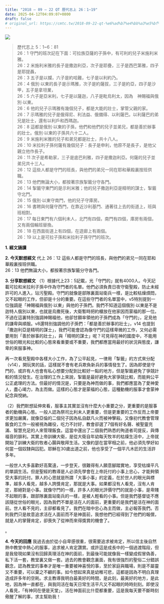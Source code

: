 ```yaml
---
title: "2018 – 09 – 22 QT 歷代志上 26：1~19"
date: 2025-04-12T04:09:07+0800
draft: false
# original_url: https://cmtc.tw/2018-09-22-qt-%e6%ad%b7%e4%bb%a3%e5%bf%97%e4%b8%8a-26%ef%bc%9a119
---
```


![](/images/qt.jpg)
> 歷代志上 5：1\~6：81  
> 26：1 守門的班次記在下面：可拉族亞薩的子孫中，有可利的兒子米施利米雅。  
> 26：2 米施利米雅的長子是撒迦利亞，次子是耶疊，三子是西巴第雅，四子是耶提聶，  
> 26：3 五子是以攔，六子是約哈難，七子是以利約乃。  
> 26：4 俄別‧以東的長子是示瑪雅，次子是約薩拔，三子是約亞，四子是沙甲，五子是拿坦業，  
> 26：5 六子是亞米利，七子是以薩迦，八子是毗烏利太，因為　神賜福與俄別‧以東。  
> 26：6 他的兒子示瑪雅有幾個兒子，都是大能的壯士，掌管父親的家。  
> 26：7 示瑪雅的兒子是俄得尼、利法益、俄備得、以利薩巴。以利薩巴的弟兄是壯士，還有以利戶和西瑪迦。  
> 26：8 這都是俄別‧以東的子孫，他們和他們的兒子並弟兄，都是善於辦事的壯士。俄別‧以東的子孫共六十二人。  
> 26：9 米施利米雅的兒子和弟兄都是壯士，共十八人。  
> 26：10 米拉利子孫何薩有幾個兒子：長子是申利，他原不是長子，是他父親立他作長子。  
> 26：11 次子是希勒家，三子是底巴利雅，四子是撒迦利亞。何薩的兒子並弟兄共十三人。  
> 26：12 這些人都是守門的班長，與他們的弟兄一同在耶和華殿裏按班供職。  
> 26：13 他們無論大小，都按著宗族掣籤分守各門。  
> 26：14 掣籤守東門的是示利米雅；他的兒子撒迦利亞是精明的謀士，掣籤守北門。  
> 26：15 俄別‧以東守南門，他的兒子守庫房。  
> 26：16 書聘與何薩守西門，在靠近沙利基門、通著往上去的街道上，班與班相對。  
> 26：17 每日東門有六個利未人，北門有四個，南門有四個，庫房有兩個，又有兩個輪班替換。  
> 26：18 在西面街道上有四個，在遊廊上有兩個。  
> 26：19 以上是可拉子孫和米拉利子孫守門的班次。

**1. 經文誦讀**

**2.  今天默想經文**
代上 26：12 這些人都是守門的班長，與他們的弟兄一同在耶和華殿裏按班供職。  
26：13 他們無論大小，都按著宗族掣籤分守各門。

**3. 分享默想經文**
（1）根據代上23：5記載，光「守門的」就有4000人。今天記載可拉和米拉利子孫中作為守門者的名單。他們必須負責日夜守衛聖殿，防止未經許可的人進入，玷污聖殿。守門的就像是部隊裏面站衛兵一樣，是比較枯燥煩悶，又不起眼的工作，但卻是十分的重要。在這些守門者的名單當中，v5特別提到一位強調是「神賜福與俄別‧以東」與他的子孫們。我們不知道這個俄別‧以東是不是迦特人俄別以東，也就是烏撒死後，大衛暫時把約櫃放在他家因而蒙福的那一位。不過在這裏特別強調神賜福他，他卻甘願率領他的子孫們成為「守門的」，足見他的謙卑與順服。v8還特別強調他的子孫們：「都是善於辦事的壯士」，v14 也提到「撒迦利亞是精明的謀士」，我們可能會認為像守門的這樣卑微的工作，又何必需要用到「善於辦事的壯士」，與「精明的謀士」呢？可見得在神的國度中，不能用世俗的眼光和比較的心態來看重要或不重要，我們都應當用最好的狀況與態度，謙卑的來服事神。

再一次看見聖殿中各樣大小工作，為了公平起見，一律用「掣籤」的方式來分配（v14），開玩笑的話，這樣就不會有老兵欺負新兵的事情發生了。因為即使是守門的，或許有人也會有私心想要分配到比較好一點的地方，但是掣籤避免了爭競計較的情況發生。在治理的工作上來說，掣籤是最好避免大家爭競比較，而能夠公平公正處理的方法。但最好的情況是，只要是為神而做的事，我們都應當為了愛神愛人，盡心竭力，為主而做。這樣的心態才是蒙福的心態，這種動機的服事才會蒙神紀念與悅納。

（2）我們默想延伸來看，服事主其實並沒有什麼大小重要之分，更重要的是服事者的動機與心態。一般人認為祭司比利未人更重要，但是更重要的工作反而上帝要求更加嚴厲，就像亞倫的二個兒子因為私自獻凡火而被神擊殺。又像初代教會管理飯食的工作一般被視為雜役，吃力不討好，教會卻選了7個有好名聲、被聖靈充滿、智慧充足的人來管理飯食。這當中還出了二個我們熟悉的殉道者司提反，與傳福音的腓利。其實上帝訓練大衛，是從大衛自年幼每天牧羊的枯燥生活中，上帝就開始了訓練大衛的牧者心腸與敬拜生活。又像約瑟在當宰相之前，他必須先學好如何當一個奴隸與囚犯。耶穌在30歲出道之前，他也享受了一個平凡木匠的生活許多年。

一般世人大多喜歡好高騖遠，一步登天，很難得有人願意腳踏實地，享受枯燥平凡的單調生活。但是聖經的教導是人必須先學會在上帝託付的小事上忠心，才能夠領受大事的託付。罪人的心思就是所謂「大事小事」的定義，在於世人的眼光與標準，越多人看見，越多人誇獎肯定，那就是大事。如果都沒有人看見，沒有人肯定，那絕對是小事。就像守門的一樣，許多人的眼光評價守門的就是小事，是卑賤不起眼的事，跟部隊裏面站衛兵的一樣，是被人輕看的小事。但是我們基督徒不應該隨從世俗的眼光，因為我們不單是活在人的面前，更重要的是我們是活在神的面前。世人看不見的，主卻都看見了。我們在暗中忠心為主而做，主必報答我們。否則我們只是故意追求活在人面前而不是神面前，我想他們已經得到了他們的報償，就是人的掌聲肯定，卻喪失了從神而來得獎賞的機會了。

。

**4. 今天的回應**
我過去由於從小自卑感很重，很需要追求被肯定，所以信主後自然熱中教堂中熱心的服事，追求被人肯定讚賞。或許這是成長中的一個過渡階段，但是我發現如果沒有回歸真理活在神的面前，到最後可能就像我一樣變成假冒偽善，私下活一套，教堂裏又做一套。過去的教會觀念裏面，我有很強烈的聖俗二分錯誤觀念，認為教堂的事奉才是唯一重要被神喜悅的事，至於家庭與職場，則是不屬靈又不重要，可以棄之不顧的事。如今想起來真是幼稚可悲，這都是因為不明白真理造成許多年的空耗。求主教導我明白最美好的時間，是此刻，最美好的地方，是此地，因為神一直都在，與我同活在每天日常生活平凡又不起眼的時時刻刻。即使沒人看見，「有神同在便是天堂」，活在神面前比什麼都重要，這是我每天要不斷時刻儆醒了解的事，求主幫助我！
